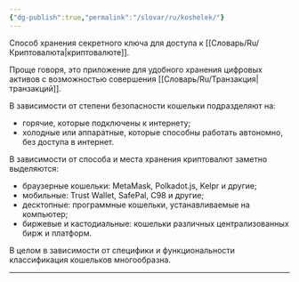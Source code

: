 ```yaml
---
{"dg-publish":true,"permalink":"/slovar/ru/koshelek/"}
---
```



Способ хранения секретного ключа для доступа к [[Словарь/Ru/Криптовалюта\|криптовалюте]].

Проще говоря, это приложение для удобного хранения цифровых активов с возможностью совершения [[Словарь/Ru/Транзакция\|транзакций]].

В зависимости от степени безопасности кошельки подразделяют на:

* горячие, которые подключены к интернету;
* холодные или аппаратные, которые способны работать автономно, без доступа в интернет.

В зависимости от способа и места хранения криптовалют заметно выделяются:

* браузерные кошельки: MetaMask, Polkadot.js, Kelpr и другие;
* мобильные: Trust Wallet, SafePal, C98 и другие;
* десктопные: программные кошельки, устанавливаемые на компьютер;
* биржевые и кастодиальные: кошельки различных централизованных бирж и платформ.

В целом в зависимости от специфики и функциональности классификация кошельков многообразна.

---
